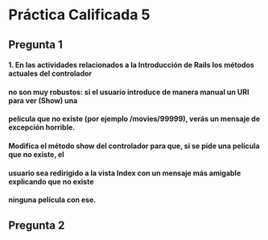 # Práctica Calificada 5
## Pregunta 1
#### 1. En las actividades relacionados a la Introducción de Rails los métodos actuales del controlador
#### no son muy robustos: si el usuario introduce de manera manual un URI para ver (Show) una
#### película que no existe (por ejemplo /movies/99999), verás un mensaje de excepción horrible.
#### Modifica el método show del controlador para que, si se pide una película que no existe, el
#### usuario sea redirigido a la vista Index con un mensaje más amigable explicando que no existe
#### ninguna película con ese.
## Pregunta 2


